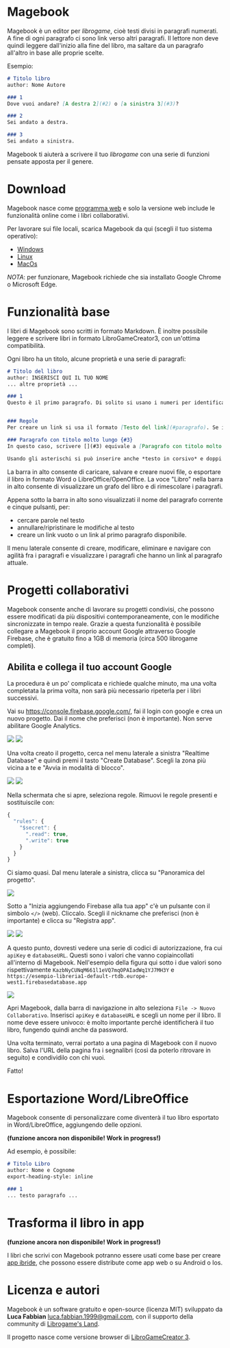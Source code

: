 # Magebook

Magebook è un editor per *librogame*, cioè testi divisi in paragrafi numerati. A fine di ogni paragrafo ci sono link verso altri paragrafi. Il lettore non deve quindi leggere dall'inizio alla fine del libro, ma saltare da un paragrafo all'altro in base alle proprie scelte.

Esempio:
```markdown
# Titolo libro
author: Nome Autore

### 1
Dove vuoi andare? [A destra 2](#2) o [a sinistra 3](#3)?

### 2
Sei andato a destra.

### 3
Sei andato a sinistra.
```
Magebook ti aiuterà a scrivere il tuo *librogame* con una serie di funzioni pensate apposta per il genere.


# Download
Magebook nasce come [programma web](https://librogamesland.github.io/magebook/editor/) e solo la versione web include le funzionalità online come i libri collaborativi.

Per lavorare sui file locali, scarica Magebook da qui (scegli il tuo sistema operativo):
- [Windows](https://librogamesland.github.io/magebook/dist/magebook-windows.exe)
- [Linux](https://librogamesland.github.io/magebook/dist/magebook-linux)
- [MacOs](https://librogamesland.github.io/magebook/dist/magebook-macos)

*NOTA*: per funzionare, Magebook richiede che sia installato Google Chrome o Microsoft Edge.

# Funzionalità base

I libri di Magebook sono scritti in formato Markdown. È inoltre possibile leggere e scrivere libri in formato LibroGameCreator3, con un'ottima compatibilità.

Ogni libro ha un titolo, alcune proprietà e una serie di paragrafi:

```markdown
# Titolo del libro
author: INSERISCI QUI IL TUO NOME
... altre proprietà ...

### 1
Questo è il primo paragrafo. Di solito si usano i numeri per identificare i paragrafi, ma è si possono usare anche parole, ad esempio:


### Regole
Per creare un link si usa il formato [Testo del link](#paragrafo). Se il testo è assente, Magebook lo inserirà in automatico. Ad esempio [](#Regole) equivale a [Regole](#Regole). Si possono generare anche nomi più brevi per i paragrafi, ad esempio:

### Paragrafo con titolo molto lungo {#3}
In questo caso, scrivere [](#3) equivale a [Paragrafo con titolo molto lungo](#3).

Usando gli asterischi si può inserire anche *testo in corsivo* e doppi asterischi per **testo in grassetto**.
```

La barra in alto consente di caricare, salvare e creare nuovi file, o esportare il libro in formato Word o LibreOffice/OpenOffice. La voce "Libro" nella barra in alto consente di visualizzare un grafo del libro e di rimescolare i paragrafi.

Appena sotto la barra in alto sono visualizzati il nome del paragrafo corrente e cinque pulsanti, per:
- cercare parole nel testo
- annullare/ripristinare le modifiche al testo
- creare un link vuoto o un link al primo paragrafo disponibile.

Il menu laterale consente di creare, modificare, eliminare e navigare con agilità fra i paragrafi e visualizzare i paragrafi che hanno un link al paragrafo attuale.

# Progetti collaborativi

Magebook consente anche di lavorare su progetti condivisi, che possono essere modificati da più dispositivi contemporaneamente, con le modifiche sincronizzate in tempo reale. Grazie a questa funzionalità è possibile collegare a Magebook il proprio account Google attraverso Google Firebase, che è gratuito fino a 1GB di memoria (circa 500 librogame completi).

## Abilita e collega il tuo account Google

La procedura è un po' complicata e richiede qualche minuto, ma una volta completata la prima volta, non sarà più necessario ripeterla per i libri successivi.

Vai su <https://console.firebase.google.com/>, fai il login con google e crea un nuovo progetto. Dai il nome che preferisci (non è importante). Non serve abilitare Google Analytics.

![](img/1.png)
![](img/2.png)


Una volta creato il progetto, cerca nel menu laterale a sinistra "Realtime Database" e quindi premi il tasto "Create Database". Scegli la zona più vicina a te e "Avvia in modalità di blocco".

![](img/3.png)
![](img/4.png)


Nella schermata che si apre, seleziona regole. Rimuovi le regole presenti e sostituiscile con:
```javascript
{
  "rules": {
    "$secret": {
      ".read": true,
      ".write": true 
    }
  }
}
```

Ci siamo quasi. Dal menu laterale a sinistra, clicca su "Panoramica del progetto".

![](img/5.png)


Sotto a "Inizia aggiungendo Firebase alla tua app" c'è un pulsante con il simbolo `</>` (web). Cliccalo. Scegli il nickname che preferisci (non è importante) e clicca su "Registra app".

![](img/6.png)
![](img/7.png)



A questo punto, dovresti vedere una serie di codici di autorizzazione, fra cui `apiKey` e `databaseURL`. Questi sono i valori che vanno copiaincollati all'interno di Magebook. Nell'esempio della figura qui sotto i due valori sono rispettivamente `KazbNyCUNqM661l1eVQ7mqOPAIadWq1YJ7MH3Y` e `https://esempio-libreria1-default-rtdb.europe-west1.firebasedatabase.app`

![](img/8.png)

Apri Magebook, dalla barra di navigazione in alto seleziona `File -> Nuovo Collaborativo`. Inserisci `apiKey` e `databaseURL` e scegli un nome per il libro. Il nome deve essere univoco: è molto importante perché identificherà il tuo libro, fungendo quindi anche da password.

Una volta terminato, verrai portato a una pagina di Magebook con il nuovo libro. Salva l'URL della pagina fra i segnalibri (così da poterlo ritrovare in seguito) e condividilo con chi vuoi.

Fatto!


# Esportazione Word/LibreOffice

Magebook consente di personalizzare come diventerà il tuo libro esportato in Word/LibreOffice, aggiungendo delle opzioni.

**(funzione ancora non disponibile! Work in progress!)**

Ad esempio, è possibile:
```markdown
# Titolo Libro
author: Nome e Cognome
export-heading-style: inline

### 1
... testo paragrafo ...
```


# Trasforma il libro in app

**(funzione ancora non disponibile! Work in progress!)**

I libri che scrivi con Magebook potranno essere usati come base per creare [app ibride](#https://ionic.io/), che possono essere distribute come app web o su Android o Ios.



# Licenza e autori
Magebook è un software gratuito e open-source (licenza MIT) sviluppato da **Luca Fabbian** <luca.fabbian.1999@gmail.com>, con il supporto della community di [Librogame's Land](http://librogame.net).

Il progetto nasce come versione browser di [LibroGameCreator 3](http://www.matteoporopat.com/librogame/libro-game-creator-3/).